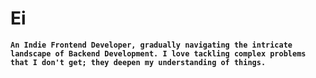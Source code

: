 # Ei

**`An Indie Frontend Developer, gradually navigating the intricate landscape of Backend Development. I love tackling complex problems that I don't get; they deepen my understanding of things.`**